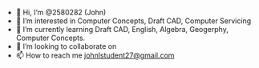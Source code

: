 - 👋 Hi, I’m @2580282 (John)
- 👀 I’m interested in Computer Concepts, Draft CAD, Computer Servicing
- 🌱 I’m currently learning Draft CAD, English, Algebra, Geogerphy, Computer Concepts.
- 💞️ I’m looking to collaborate on 
- 📫 How to reach me johnlstudent27@gmail.com

<!---
2580282/John is a ✨ special ✨ repository because its `README.md` (this file) appears on your GitHub profile.
You can click the Preview link to take a look at your changes.
--->
